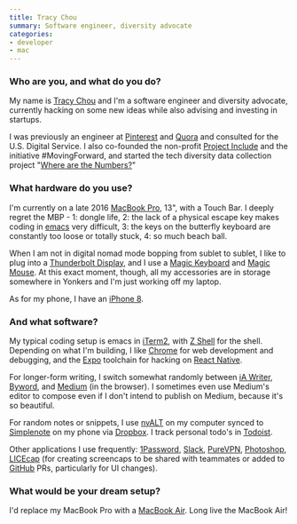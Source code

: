 ```yaml
---
title: Tracy Chou
summary: Software engineer, diversity advocate
categories:
- developer 
- mac
---
```


### Who are you, and what do you do?

My name is [Tracy Chou](https://en.wikipedia.org/wiki/Tracy_Chou "Tracy's Wikipedia entry.") and I'm a software engineer and diversity advocate, currently hacking on some new ideas while also advising and investing in startups. 

I was previously an engineer at [Pinterest][] and [Quora][] and consulted for the U.S. Digital Service. I also co-founded the non-profit [Project Include](http://projectinclude.org/ "A diversity in tech non-profit.") and the initiative #MovingForward, and started the tech diversity data collection project "[Where are the Numbers?](https://github.com/triketora/women-in-software-eng "Tracy's women in engineering stats project on GitHub.")"

### What hardware do you use?

I'm currently on a late 2016 [MacBook Pro][macbook-pro], 13", with a Touch Bar. I deeply regret the MBP - 1: dongle life, 2: the lack of a physical escape key makes coding in [emacs][] very difficult, 3: the keys on the butterfly keyboard are constantly too loose or totally stuck, 4: so much beach ball. 

When I am not in digital nomad mode bopping from sublet to sublet, I like to plug into a [Thunderbolt Display][thunderbolt-display], and I use a [Magic Keyboard][magic-keyboard] and [Magic Mouse][magic-mouse]. At this exact moment, though, all my accessories are in storage somewhere in Yonkers and I'm just working off my laptop. 

As for my phone, I have an [iPhone 8][iphone-8]. 

### And what software?

My typical coding setup is emacs in [iTerm2][], with [Z Shell][zsh] for the shell. Depending on what I'm building, I like [Chrome][] for web development and debugging, and the [Expo][] toolchain for hacking on [React Native][react-native]. 

For longer-form writing, I switch somewhat randomly between [iA Writer][ia-writer], [Byword][], and [Medium][] (in the browser). I sometimes even use Medium's editor to compose even if I don't intend to publish on Medium, because it's so beautiful. 

For random notes or snippets, I use [nvALT][] on my computer synced to [Simplenote][] on my phone via [Dropbox][]. I track personal todo's in [Todoist][]. 

Other applications I use frequently: [1Password][], [Slack][], [PureVPN][], [Photoshop][], [LICEcap][] (for creating screencaps to be shared with teammates or added to [GitHub][] PRs, particularly for UI changes).

### What would be your dream setup?

I'd replace my MacBook Pro with a [MacBook Air][macbook-air]. Long live the MacBook Air!

[iphone-8]: https://en.wikipedia.org/wiki/IPhone_8 "A 4.7 inch smartphone."
[licecap]: https://www.cockos.com/licecap/ "Screen capture software."
[macbook-air]: https://www.apple.com/macbook-air/ "A very thin laptop."
[macbook-pro]: https://www.apple.com/macbook-pro/ "A laptop."
[magic-keyboard]: https://en.wikipedia.org/wiki/Magic_Keyboard "A wireless keyboard."
[magic-mouse]: https://www.apple.com/magicmouse/ "A multi-touch mouse."
[thunderbolt-display]: https://www.apple.com/displays/ "A Thunderbolt-powered monitor."
[1password]: https://1password.com "Password management software for Mac OS X."
[byword]: https://bywordapp.com/ "A full-screen writing tool for the Mac."
[chrome]: https://www.google.com/intl/en/chrome/browser/ "A WebKit-based browser, where each tab runs in its own thread."
[dropbox]: https://www.dropbox.com/ "Online syncing and storage."
[emacs]: http://www.gnu.org/software/emacs/ "A free open-source text editor."
[expo]: https://expo.io/ "A toolchain for React Native."
[github]: https://github.com/ "A Git code repository service."
[ia-writer]: https://ia.net/writer/updates/ia-writer-for-mac "A full-screen writing tool for the Mac."
[iterm2]: https://iterm2.com/ "An alternative terminal application for Mac OS X."
[medium]: https://medium.com/ "A writing/blogging service."
[nvalt]: https://brettterpstra.com/projects/nvalt/ "A fork of Notational Velocity with extra features."
[photoshop]: https://www.adobe.com/products/photoshop.html "A bitmap image editor."
[pinterest]: https://www.pinterest.com/ "An online 'pinboard' service."
[purevpn]: https://www.purevpn.com/ "A VPN service."
[quora]: https://www.quora.com/ "A Q&A web service."
[react-native]: https://facebook.github.io/react-native/ "A framework for building native mobile apps with React."
[simplenote]: https://simplenote.com/ "A note-taking/syncing service."
[slack]: https://slack.com/ "A collaboration service."
[todoist]: https://todoist.com/ "A to-do service."
[zsh]: http://www.zsh.org/ "An interactive shell and scripting language."
